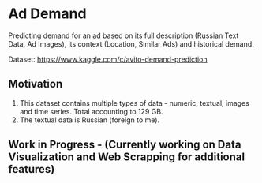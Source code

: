 # Ad Demand
Predicting demand for an ad based on its full description (Russian Text Data, Ad Images), its context (Location, Similar Ads) and historical demand.

Dataset: https://www.kaggle.com/c/avito-demand-prediction

## Motivation
1. This dataset contains multiple types of data - numeric, textual, images and time series. Total accounting to 129 GB.
2. The textual data is Russian (foreign to me).


## Work in Progress - (Currently working on Data Visualization and Web Scrapping for additional features)
